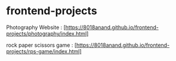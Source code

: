 # frontend-projects
Photography Website      : [https://8018anand.github.io/frontend-projects/photography/index.html]

rock paper scissors game : [https://8018anand.github.io/frontend-projects/rps-game/index.html]
